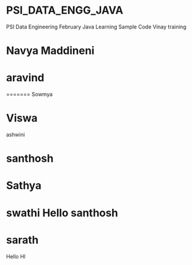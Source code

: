 # PSI_DATA_ENGG_JAVA
PSI Data Engineering February Java Learning Sample Code
Vinay
training

Navya Maddineni
=======

aravind
=======
=======
Sowmya 

Viswa
=======
ashwini

santhosh
=======
Sathya
=======
swathi
Hello
santhosh
=======
sarath
=======
Hello
HI 





